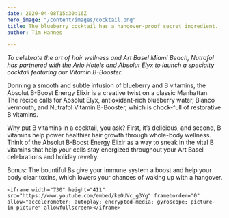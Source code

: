```yaml
---
date: 2020-04-08T15:30:16Z
hero_image: "/content/images/cocktail.png"
title: The blueberry cocktail has a hangover-proof secret ingredient.
author: Tim Hannes

---
```

_To celebrate the art of hair wellness and Art Basel Miami Beach, Nutrafol has partnered with the Arlo Hotels and Absolut Elyx to launch a specialty cocktail featuring our Vitamin B-Booster._

Donning a smooth and subtle infusion of blueberry and B vitamins, the Absolut B-Boost Energy Elixir is a creative twist on a classic Manhattan.  The recipe calls for Absolut Elyx, antioxidant-rich blueberry water, Bianco vermouth, and Nutrafol Vitamin B-Booster, which is chock-full of restorative B vitamins. 

Why put B vitamins in a cocktail, you ask? First, it’s delicious, and second, B vitamins help power healthier hair growth through whole-body wellness. Think of the Absolut B-Boost Energy Elixir as a way to sneak in the vital B vitamins that help your cells stay energized throughout your Art Basel celebrations and holiday revelry. 

Bonus: The bountiful Bs give your immune system a boost and help your body clear toxins, which lowers your chances of waking up with a hangover.

    <iframe width="730" height="411" src="https://www.youtube.com/embed/keOUVc_g3Yg" frameborder="0" allow="accelerometer; autoplay; encrypted-media; gyroscope; picture-in-picture" allowfullscreen></iframe>